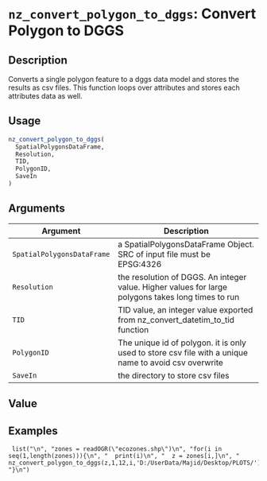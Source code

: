 # `nz_convert_polygon_to_dggs`: Convert Polygon to DGGS

## Description


 Converts a single polygon feature to a dggs data model and stores the results as csv files.
 This function loops over attributes and stores each attributes data as well.


## Usage

```r
nz_convert_polygon_to_dggs(
  SpatialPolygonsDataFrame,
  Resolution,
  TID,
  PolygonID,
  SaveIn
)
```


## Arguments

Argument      |Description
------------- |----------------
```SpatialPolygonsDataFrame```     |     a SpatialPolygonsDataFrame Object. SRC of input file must be EPSG:4326
```Resolution```     |     the resolution of DGGS. An integer value. Higher values for large polygons takes long times to run
```TID```     |     TID value, an integer value exported from nz_convert_datetim_to_tid function
```PolygonID```     |     The unique id of polygon. it is only used to store csv file with a unique name to avoid csv overwrite
```SaveIn```     |     the directory to store csv files

## Value


 


## Examples

```   
 list("\n", "zones = readOGR(\"ecozones.shp\")\n", "for(i in seq(1,length(zones))){\n", "  print(i)\n", "  z = zones[i,]\n", "  nz_convert_polygon_to_dggs(z,1,12,i,'D:/UserData/Majid/Desktop/PLOTS/')\n", "}\n") 
 ```   